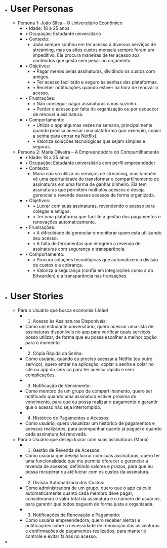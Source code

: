 - # User Personas
	- Persona 1: João Silva – O Universitário Econômico
		- •	Idade: 18 a 25 anos
		- •	Ocupação: Estudante universitário
		- •	Contexto:
			- João sempre sonhou em ter acesso a diversos serviços de streaming, mas os altos custos mensais sempre foram um impeditivo. Ele procura maneiras de ter acesso aos conteúdos que gosta sem pesar no orçamento.
		- •	Objetivos:
			- •	Pagar menos pelas assinaturas, dividindo os custos com amigos.
			- •	Ter acesso facilitado e seguro às senhas das plataformas.
			- •	Receber notificações quando estiver na hora de renovar o acesso.
		- •	Frustrações:
			- •	Não conseguir pagar assinaturas caras sozinho.
			- •	Perder o acesso por falta de organização ou por esquecer de renovar a assinatura.
		- •	Comportamento:
			- •	Utiliza o app algumas vezes na semana, principalmente quando precisa acessar uma plataforma (por exemplo, copiar a senha para entrar na Netflix).
			- •	Valoriza soluções tecnológicas que sejam simples e seguras.
	- Persona 2: Maria Oliveira – A Empreendedora do Compartilhamento
		- •	Idade: 18 a 25 anos
		- •	Ocupação: Estudante universitária com perfil empreendedor
		- •	Contexto:
			- Maria não só utiliza os serviços de streaming, mas também vê uma oportunidade de transformar o compartilhamento de assinaturas em uma forma de ganhar dinheiro. Ela tem assinaturas que permitem múltiplos acessos e deseja gerenciar a revenda desses acessos de forma organizada.
		- •	Objetivos:
			- •	Lucrar com suas assinaturas, revendendo o acesso para colegas e amigos.
			- •	Ter uma plataforma que facilite a gestão dos pagamentos e renovações automaticamente.
		- •	Frustrações:
			- •	A dificuldade de gerenciar e monitorar quem está utilizando seu acesso.
			- •	A falta de ferramentas que integrem a revenda de assinaturas com segurança e transparência.
		- •	Comportamento:
			- •	Procura soluções tecnológicas que automatizem a divisão de custos e a cobrança.
			- •	Valoriza a segurança (confia em integrações como a do Bitwarden) e a transparência nas transações.
- # User Stories
	- Para o Usuário que busca economia (João)
		- 1.	Acesso às Assinaturas Disponíveis:
		- Como um estudante universitário, quero acessar uma lista de assinaturas disponíveis no app para verificar quais serviços posso utilizar, de forma que eu possa escolher a melhor opção para o momento.
		- 2.	Cópia Rápida da Senha:
		- Como usuário, quando eu preciso acessar a Netflix (ou outro serviço), quero entrar na aplicação, copiar a senha e colar no site ou app do serviço para ter acesso rápido e sem complicações.
		- 3.	Notificação de Vencimento:
		- Como membro de um grupo de compartilhamento, quero ser notificado quando uma assinatura estiver próxima do vencimento, para que eu possa realizar o pagamento e garantir que o acesso não seja interrompido.
		- 4.	Histórico de Pagamentos e Acessos:
		- Como usuário, quero visualizar um histórico de pagamentos e acessos realizados, para acompanhar quanto já paguei e quando cada assinatura foi renovada.
	- Para o Usuário que deseja lucrar com suas assinaturas (Maria)
		- 1.	Gestão de Revenda de Acessos:
		- Como usuária que deseja lucrar com suas assinaturas, quero ter uma funcionalidade que me permita oferecer e gerenciar a revenda de acessos, definindo valores e prazos, para que eu possa recuperar ou até lucrar com os custos da assinatura.
		- 2.	Divisão Automatizada dos Custos:
		- Como administradora de um grupo, quero que o app calcule automaticamente quanto cada membro deve pagar, considerando o valor total da assinatura e o número de usuários, para garantir que todos paguem de forma justa e organizada.
		- 3.	Notificações de Renovação e Pagamento:
		- Como usuária empreendedora, quero receber alertas e notificações sobre a necessidade de renovação das assinaturas e confirmações de pagamentos realizados, para manter o controle e evitar falhas no acesso.
-